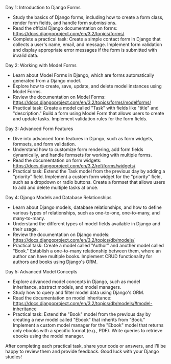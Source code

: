 ﻿Day 1: Introduction to Django Forms

- Study the basics of Django forms, including how to create a form class, render form fields, and handle form submissions.
- Read the official Django documentation on forms: <https://docs.djangoproject.com/en/3.2/topics/forms/>
- Complete a practical task: Create a simple contact form in Django that collects a user's name, email, and message. Implement form validation and display appropriate error messages if the form is submitted with invalid data.

Day 2: Working with Model Forms

- Learn about Model Forms in Django, which are forms automatically generated from a Django model.
- Explore how to create, save, update, and delete model instances using Model Forms.
- Review the documentation on Model Forms: <https://docs.djangoproject.com/en/3.2/topics/forms/modelforms/>
- Practical task: Create a model called "Task" with fields like "title" and "description." Build a form using Model Form that allows users to create and update tasks. Implement validation rules for the form fields.

Day 3: Advanced Form Features

- Dive into advanced form features in Django, such as form widgets, formsets, and form validation.
- Understand how to customize form rendering, add form fields dynamically, and handle formsets for working with multiple forms.
- Read the documentation on form widgets: <https://docs.djangoproject.com/en/3.2/ref/forms/widgets/>
- Practical task: Extend the Task model from the previous day by adding a "priority" field. Implement a custom form widget for the "priority" field, such as a dropdown or radio buttons. Create a formset that allows users to add and delete multiple tasks at once.

Day 4: Django Models and Database Relationships

- Learn about Django models, database relationships, and how to define various types of relationships, such as one-to-one, one-to-many, and many-to-many.
- Understand the different types of model fields available in Django and their usage.
- Review the documentation on Django models: <https://docs.djangoproject.com/en/3.2/topics/db/models/>
- Practical task: Create a model called "Author" and another model called "Book." Establish a one-to-many relationship between them, where an author can have multiple books. Implement CRUD functionality for authors and books using Django's ORM.

Day 5: Advanced Model Concepts

- Explore advanced model concepts in Django, such as model inheritance, abstract models, and model managers.
- Study how to query and filter model data using Django's ORM.
- Read the documentation on model inheritance: <https://docs.djangoproject.com/en/3.2/topics/db/models/#model-inheritance>
- Practical task: Extend the "Book" model from the previous day by creating a new model called "Ebook" that inherits from "Book." Implement a custom model manager for the "Ebook" model that returns only ebooks with a specific format (e.g., PDF). Write queries to retrieve ebooks using the model manager.

After completing each practical task, share your code or answers, and I'll be happy to review them and provide feedback. Good luck with your Django studies!

